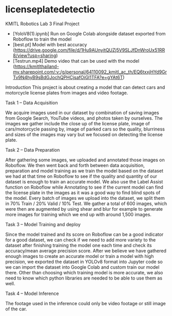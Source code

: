 # licenseplatedetectio
KMITL Robotics Lab 3 Final Project
- [YoloV8(1).ipynb] Run on Google Colab alongside dataset exported from Roboflow to train the model
- [best.pt] Model with best accuracy (https://drive.google.com/file/d/1Hu9AUnyitQUZj5V9SLJfDnWroUx51RR8/view?usp=sharing)
- [Testrun.mp4] Demo video that can be used with the model (https://kmitlthailand-my.sharepoint.com/:v:/g/personal/64110092_kmitl_ac_th/EQ6txxjHYd9GrTv9N4hyB9sBdGJochQPHCjsafOiGl1TFA?e=gYAt6T)

Introduction
This project is about creating a model that can detect cars and motorcycle license plates from images and video footage.

Task 1 – Data Acquisition

We acquire images used in our dataset by combination of saving images from Google Search, YouTube videos, and photos taken by ourselves. The images we gather include the close up of the license plate, image of cars/motorcycle passing by, image of parked cars so the quality, blurriness and sizes of the images may vary but we focused on detecting the license plate. 

Task 2 – Data Preparation

After gathering some images, we uploaded and annotated those images on Roboflow. We then went back and forth between data acquisition, preparation and model training as we train the model based on the dataset we had at that time on Roboflow to see if the quality and quantity of our dataset is enough to train an accurate model. We also use the Label Assist function on Roboflow while Annotating to see if the current model can find the license plate in the images as it was a good way to find blind spots of the model. Every batch of images we upload into the dataset, we split them in 70% Train / 20% Valid / 10% Test. We gather a total of 600 images, which were then are augmented by using shear and blur for example to generate more images for training which we end up with around 1,500 images.

Task 3 – Model Training and deploy 

Since the model trained and its score on Roboflow can be a good indicator for a good dataset, we can check if we need to add more variety to the dataset after finishing training the model one each time and check its accuracy/mean average precision score. After we believe we have gathered enough images to create an accurate model or train a model with high precision, we exported the dataset in YOLOv8 format into Jupyter code so we can import the dataset into Google Colab and custom train our model there. Other than choosing which training model is more accurate, we also need to know which python libraries are needed to be able to use them as well. 

Task 4 – Model Inference 

The footage used in the inference could only be video footage or still image of the car. 

